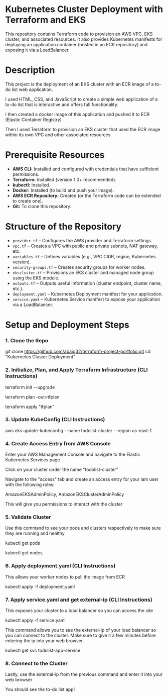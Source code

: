 # Kubernetes Cluster Deployment with Terraform and EKS

This repository contains Terraform code to provision an AWS VPC, EKS cluster, and associated resources. It also provides Kubernetes manifests for deploying an application container (hosted in an ECR repository) and exposing it via a LoadBalancer.

# Description

This project is the deployment of an EKS cluster with an ECR image of a to-do list web application.

I used HTML, CSS, and JavaScript to create a simple web application of a to-do list that is interactive and offers full functionality. 

I then created a docker image of this application and pushed it to ECR (Elastic Container Registry)

Then I used Terraform to provision an EKS cluster that used the ECR image within its own VPC and other associated resources 

# Prerequisite Resources

- **AWS CLI:** Installed and configured with credentials that have sufficient permissions.
- **Terraform:** Installed (version 1.0+ recommended).
- **kubectl:** Installed.
- **Docker:** Installed (to build and push your image).
- **AWS ECR Repository:** Created (or the Terraform code can be extended to create one).
- **Git:** To clone this repository.

# Structure of the Repository

- `provider.tf` – Configures the AWS provider and Terraform settings.
- `vpc.tf` – Creates a VPC with public and private subnets, NAT gateway, etc.
- `variables.tf` – Defines variables (e.g., VPC CIDR, region, Kubernetes version).
- `security-groups.tf` – Creates security groups for worker nodes.
- `ekscluster.tf` – Provisions an EKS cluster and managed node group using the EKS module.
- `outputs.tf` – Outputs useful information (cluster endpoint, cluster name, etc.).
- `deployment.yaml` – Kubernetes Deployment manifest for your application.
- `service.yaml` – Kubernetes Service manifest to expose your application via a LoadBalancer.

# Setup and Deployment Steps 

### 1. Clone the Repo

git clone <https://github.com/abaig32/terraform-project-portfolio.git>
cd "Kubernetes Cluster Deployment" 

### 2. Initialize, Plan, and Apply Terraform Infrastructure (CLI Instructions)

terraform init --upgrade

terraform plan -out=tfplan

terraform apply "tfplan"

### 3. Update KubeConfig (CLI Instructions)

aws eks update-kubeconfig --name todolist-cluster --region us-east-1

### 4. Create Access Entry from AWS Console

Enter your AWS Management Console and navigate to the Elastic Kubernetes Services page

Click on your cluster under the name "todolist-cluster"

Navigate to the "access" tab and create an access entry for your iam user with the following roles: 

AmazonEKSAdminPolicy, AmazonEKSClusterAdminPolicy

This will give you permissions to interact with the cluster 

### 5. Validate Cluster

Use this command to see your pods and clusters respectively to make sure they are running and healthy 

kubectl get pods 

kubectl get nodes

### 6. Apply deployment.yaml (CLI Instructions)

This allows your worker nodes to pull the image from ECR 

kubectl apply -f deployment.yaml

### 7. Apply service.yaml and get external-ip (CLI Instructions)

This exposes your cluster to a load balancer so you can access the site 

kubectl apply -f service.yaml

This command allows you to see the external-ip of your load balancer so you can connect to the cluster. Make sure to give it a few minutes before entering the ip into your web browser. 

kubectl get svc todolist-app-service

### 8. Connect to the Cluster 

Lastly, use the external-ip from the previous command and enter it into your web browser

You should see the to-do list app! 
